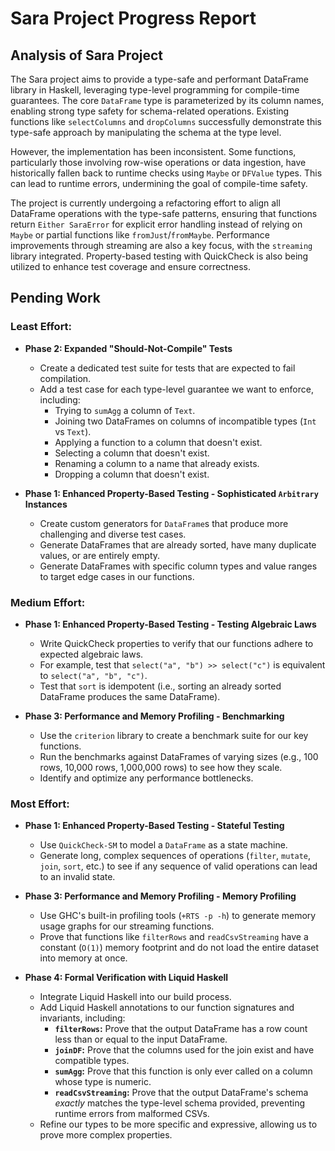 # Sara Project Progress Report

## Analysis of Sara Project

The Sara project aims to provide a type-safe and performant DataFrame library in Haskell, leveraging type-level programming for compile-time guarantees. The core `DataFrame` type is parameterized by its column names, enabling strong type safety for schema-related operations. Existing functions like `selectColumns` and `dropColumns` successfully demonstrate this type-safe approach by manipulating the schema at the type level.

However, the implementation has been inconsistent. Some functions, particularly those involving row-wise operations or data ingestion, have historically fallen back to runtime checks using `Maybe` or `DFValue` types. This can lead to runtime errors, undermining the goal of compile-time safety.

The project is currently undergoing a refactoring effort to align all DataFrame operations with the type-safe patterns, ensuring that functions return `Either SaraError` for explicit error handling instead of relying on `Maybe` or partial functions like `fromJust`/`fromMaybe`. Performance improvements through streaming are also a key focus, with the `streaming` library integrated. Property-based testing with QuickCheck is also being utilized to enhance test coverage and ensure correctness.

## Pending Work

### Least Effort:

*   **Phase 2: Expanded "Should-Not-Compile" Tests**
    *   Create a dedicated test suite for tests that are expected to fail compilation.
    *   Add a test case for each type-level guarantee we want to enforce, including:
        *   Trying to `sumAgg` a column of `Text`.
        *   Joining two DataFrames on columns of incompatible types (`Int` vs `Text`).
        *   Applying a function to a column that doesn't exist.
        *   Selecting a column that doesn't exist.
        *   Renaming a column to a name that already exists.
        *   Dropping a column that doesn't exist.

*   **Phase 1: Enhanced Property-Based Testing - Sophisticated `Arbitrary` Instances**
    *   Create custom generators for `DataFrame`s that produce more challenging and diverse test cases.
    *   Generate DataFrames that are already sorted, have many duplicate values, or are entirely empty.
    *   Generate DataFrames with specific column types and value ranges to target edge cases in our functions.

### Medium Effort:

*   **Phase 1: Enhanced Property-Based Testing - Testing Algebraic Laws**
    *   Write QuickCheck properties to verify that our functions adhere to expected algebraic laws.
    *   For example, test that `select("a", "b") >> select("c")` is equivalent to `select("a", "b", "c")`.
    *   Test that `sort` is idempotent (i.e., sorting an already sorted DataFrame produces the same DataFrame).

*   **Phase 3: Performance and Memory Profiling - Benchmarking**
    *   Use the `criterion` library to create a benchmark suite for our key functions.
    *   Run the benchmarks against DataFrames of varying sizes (e.g., 100 rows, 10,000 rows, 1,000,000 rows) to see how they scale.
    *   Identify and optimize any performance bottlenecks.

### Most Effort:

*   **Phase 1: Enhanced Property-Based Testing - Stateful Testing**
    *   Use `QuickCheck-SM` to model a `DataFrame` as a state machine.
    *   Generate long, complex sequences of operations (`filter`, `mutate`, `join`, `sort`, etc.) to see if any sequence of valid operations can lead to an invalid state.

*   **Phase 3: Performance and Memory Profiling - Memory Profiling**
    *   Use GHC's built-in profiling tools (`+RTS -p -h`) to generate memory usage graphs for our streaming functions.
    *   Prove that functions like `filterRows` and `readCsvStreaming` have a constant (`O(1)`) memory footprint and do not load the entire dataset into memory at once.

*   **Phase 4: Formal Verification with Liquid Haskell**
    *   Integrate Liquid Haskell into our build process.
    *   Add Liquid Haskell annotations to our function signatures and invariants, including:
        *   **`filterRows`:** Prove that the output DataFrame has a row count less than or equal to the input DataFrame.
        *   **`joinDF`:** Prove that the columns used for the join exist and have compatible types.
        *   **`sumAgg`:** Prove that this function is only ever called on a column whose type is numeric.
        *   **`readCsvStreaming`:** Prove that the output DataFrame's schema *exactly* matches the type-level schema provided, preventing runtime errors from malformed CSVs.
    *   Refine our types to be more specific and expressive, allowing us to prove more complex properties.